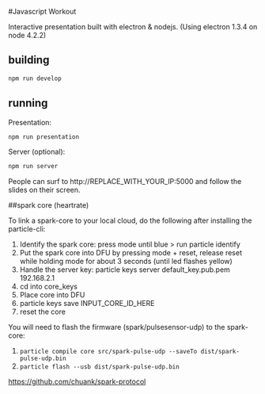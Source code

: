 #Javascript Workout

Interactive presentation built with electron & nodejs. (Using electron 1.3.4 on node 4.2.2)

## building

```bash
npm run develop
```

## running

Presentation:

```bash
npm run presentation
```

Server (optional):

```bash
npm run server
```

People can surf to http://REPLACE_WITH_YOUR_IP:5000 and follow the slides on their screen.

##spark core (heartrate)

To link a spark-core to your local cloud, do the following after installing the particle-cli:

1. Identify the spark core: press mode until blue > run particle identify
2. Put the spark core into DFU by pressing mode + reset, release reset while holding mode for about 3 seconds (until led flashes yellow)
3. Handle the server key: particle keys server default_key.pub.pem 192.168.2.1
4. cd into core_keys
5. Place core into DFU
6. particle keys save INPUT_CORE_ID_HERE
7. reset the core

You will need to flash the firmware (spark/pulsesensor-udp) to the spark-core:

1. `particle compile core src/spark-pulse-udp --saveTo dist/spark-pulse-udp.bin`
2. `particle flash --usb dist/spark-pulse-udp.bin`


https://github.com/chuank/spark-protocol
